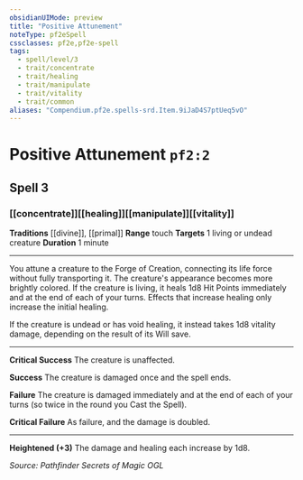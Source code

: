 ```yaml
---
obsidianUIMode: preview
title: "Positive Attunement"
noteType: pf2eSpell
cssclasses: pf2e,pf2e-spell
tags:
  - spell/level/3
  - trait/concentrate
  - trait/healing
  - trait/manipulate
  - trait/vitality
  - trait/common
aliases: "Compendium.pf2e.spells-srd.Item.9iJaD4S7ptUeq5vO" 
---
```

# Positive Attunement  `pf2:2`  
## Spell 3
### [[concentrate]][[healing]][[manipulate]][[vitality]]
**Traditions** [[divine]], [[primal]]
**Range** touch
**Targets** 1 living or undead creature
**Duration** 1 minute
* * * 
You attune a creature to the Forge of Creation, connecting its life force without fully transporting it. The creature's appearance becomes more brightly colored. If the creature is living, it heals 1d8 Hit Points immediately and at the end of each of your turns. Effects that increase healing only increase the initial healing.

If the creature is undead or has void healing, it instead takes 1d8 vitality damage, depending on the result of its Will save.

* * *

**Critical Success** The creature is unaffected.

**Success** The creature is damaged once and the spell ends.

**Failure** The creature is damaged immediately and at the end of each of your turns (so twice in the round you Cast the Spell).

**Critical Failure** As failure, and the damage is doubled.

* * *

**Heightened (+3)** The damage and healing each increase by 1d8.

*Source: Pathfinder Secrets of Magic*
*OGL*